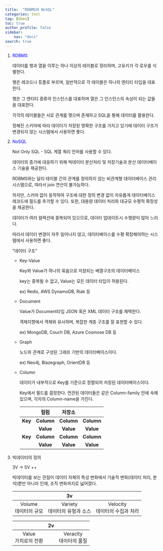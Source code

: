 ```yaml
---
title:  "RDBMS와 NoSQL"
categories: test
tag: [dbms]
toc: true
author_profile: false
sidebar:
    nav: "docs"
search: true
---
```


1. <span style="color:blue">RDBMS</span>

   데이터를 행과 열을 이루는 하나 이상의 테이블로 정리하며, 고유키가 각 로우를 식별한다.

   행은 레코드나 튜플로 부르며, 일반적으로 각 테이블은 하나의 엔티티 타입을 대표한다.

   행은 그 엔티티 종류의 인스턴스를 대표하며 열은 그 인스턴스의 속성이 되는 값들을 대표한다.

   각각의 테이블들은 서로 관계를 맺으며 존재하고 SQL을 통해 데이터를 활용한다.

   정해진 스키마에 따라 데이터가 저장된 명확한 구조를 가지고 있기에 데이터 구조가 변경되지 않는 시스템에서 사용하면 좋다.

2. <span style="color:blue">NoSQL</span>

   Not Only SQL - SQL 계열 쿼리 언어를 사용할 수 있다.

   데이터의 증가에 대응하기 위해 빅데이터 분산처리 및 저장기술과  분산 데이터베이스 기술을 제공한다.

   RDBMS와는 달리 테이블 간의 관계를 정의하지 않는 비관계형 데이터베이스 관리 시스템으로,  따라서 join 연산이 불가능하다.

   하지만, 스키마 없이 동작하여 구조에 대한 정의 변경 없이 자유롭게 데이터베이스 레코드에 필드를 추가할 수 있다. 또한, 대용량 데이터 처리와 대규모 수평적 확장성을 제공한다.

   데이터가 여러 컬렉션에 중복되어 있으므로, 데이터 업데이트시 수행량이 많아 느리다.

   따라서 데이터 변경이 자주 일어나지 않고, 데이터베이스를 수평 확장해야하는 시스템에서 사용하면 좋다.

   "데이터 구조"

   - Key-Value

     Key와 Value가 하나의 묶음으로 저장되는 배열구조의 데이터베이스

     key는 중복될 수 없고, Value는 모든 데이터 타입이 허용된다.

     ex) Redis, AWS DynamoDB, Riak 등

   - Document

     Value가 Document타입 JSON 혹은 XML 데이터 구조를 채택한다.

     객체지향에서 객체와 유사하며, 복잡한 계층 구조를 잘 표현할 수 있다.

     ex) MongoDB, Couch DB, Azure Cosmose DB 등

   - Graph

     노드와 관계로 구성된 그래프 기반의 데이터베이스이다.

     ex) Neo4j, Blazegraph, OrientDB 등

   - Column

     데이터가 내부적으로 Key를 기준으로 정렬되어 저장된 데이터베이스이다.

     Key에서 필드를 결정한다. 연관된 데이터들은 같은 Column-family 안에 속해 있으며, 각자의 Column-name을 가진다.

     |         |    컬럼    |   저장소   |            |
     | :-----: | :--------: | :--------: | :--------: |
     | **Key** | **Column** | **Column** | **Column** |
     |         | **Value**  | **Value**  | **Value**  |
     | **Key** | **Column** | **Column** | **Column** |
     |         | **Value**  | **Value**  | **Value**  |

       

3. 빅데이터의 정의

   3V -> 5V ++

   빅데이터를 보는 관점이 데이터 자체의 특성 변화에서 기술적 변화(데이터 처리, 분석)뿐만 아니라 인재, 조직 변화까지로 넓어졌다.

   |                           |                3v                 |                                    |
   | :-----------------------: | :-------------------------------: | :--------------------------------: |
   | Volume<br />데이터의 규모 | Variety<br />데이터의 유형과 소스 | Velocity<br />데이터의 수집과 처리 |

   |                          |  2v  |                             |
   | :----------------------: | :--: | :-------------------------: |
   | Value<br />가치로의 전환 |      | Veracity<br />데이터의 품질 |

   

